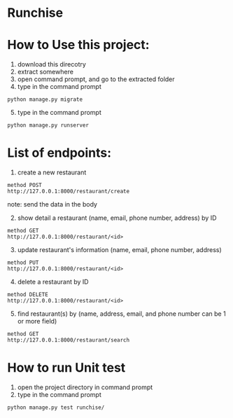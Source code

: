 # Runchise

# How to Use this project:
1. download this direcotry
2. extract somewhere
3. open command prompt, and go to the extracted folder
4. type in the command prompt
```
python manage.py migrate
```
5. type in the command prompt
```
python manage.py runserver
```

# List of endpoints:
1. create a new restaurant
```
method POST
http://127.0.0.1:8000/restaurant/create
```
note: send the data in the body

2. show detail a restaurant (name, email, phone number, address) by ID
```
method GET
http://127.0.0.1:8000/restaurant/<id>
```

3. update restaurant's information (name, email, phone number, address)
```
method PUT
http://127.0.0.1:8000/restaurant/<id>
```

4. delete a restaurant by ID
```
method DELETE
http://127.0.0.1:8000/restaurant/<id>
```

5. find restaurant(s) by (name, address, email, and phone number can be 1 or more
field)
```
method GET
http://127.0.0.1:8000/restaurant/search
```

# How to run Unit test
1. open the project directory in command prompt
2. type in the command prompt
```
python manage.py test runchise/
```
